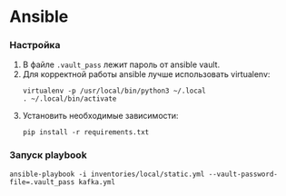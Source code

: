 # Ansible

### Настройка
1. В файле `.vault_pass` лежит пароль от ansible vault.
1. Для корректной работы ansible лучше использовать virtualenv:
    ```shell script
    virtualenv -p /usr/local/bin/python3 ~/.local
    . ~/.local/bin/activate
    ```
1. Установить необходимые зависимости:
    ```shell script
    pip install -r requirements.txt
    ```
   
### Запуск playbook
```shell script
ansible-playbook -i inventories/local/static.yml --vault-password-file=.vault_pass kafka.yml
```